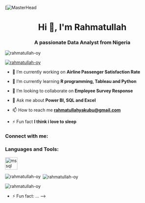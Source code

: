 [![MasterHead](https://share.google/images/8Ce9KD10kwR5VLaCZ)
<h1 align="center">Hi 👋, I'm Rahmatullah</h1>
<h3 align="center">A passionate Data Analyst from Nigeria</h3>

<p align="left"> <img src="https://komarev.com/ghpvc/?username=rahmatullah-oy&label=Profile%20views&color=0e75b6&style=flat" alt="rahmatullah-oy" /> </p>

<p align="left"> <a href="https://github.com/ryo-ma/github-profile-trophy"><img src="https://github-profile-trophy.vercel.app/?username=rahmatullah-oy" alt="rahmatullah-oy" /></a> </p>

- 🔭 I’m currently working on **Airline Passenger Satisfaction Rate**

- 🌱 I’m currently learning **R programming, Tableau and Python**

- 👯 I’m looking to collaborate on **Employee Survey Response**

- 💬 Ask me about **Power BI, SQL and Excel**

- 📫 How to reach me **rahmatullahyakubu@gmail.com**

- ⚡ Fun fact **I think i love to sleep**

<h3 align="left">Connect with me:</h3>
<p align="left">
</p>

<h3 align="left">Languages and Tools:</h3>
<p align="left"> <a href="https://www.microsoft.com/en-us/sql-server" target="_blank" rel="noreferrer"> <img src="https://www.svgrepo.com/show/303229/microsoft-sql-server-logo.svg" alt="mssql" width="40" height="40"/> </a> </p>

<p><img align="left" src="https://github-readme-stats.vercel.app/api/top-langs?username=rahmatullah-oy&show_icons=true&locale=en&layout=compact" alt="rahmatullah-oy" /></p>

<p>&nbsp;<img align="center" src="https://github-readme-stats.vercel.app/api?username=rahmatullah-oy&show_icons=true&locale=en" alt="rahmatullah-oy" /></p>

<p><img align="center" src="https://github-readme-streak-stats.herokuapp.com/?user=rahmatullah-oy&" alt="rahmatullah-oy" /></p>



- ⚡ Fun fact: ...
-->
